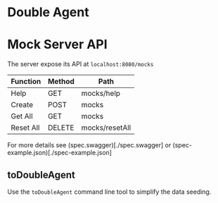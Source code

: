 # Double Agent

# Mock Server API

The server expose its API at `localhost:8080/mocks`

Function  | Method   | Path
--------  | ------   | ------
Help      | GET      | mocks/help
Create    | POST     | mocks
Get All   | GET      | mocks
Reset All | DELETE   | mocks/resetAll

For more details see (spec.swagger)[./spec.swagger] or (spec-example.json)[./spec-example.json]

## toDoubleAgent

Use the `toDoubleAgent` command line tool to simplify the data seeding.
